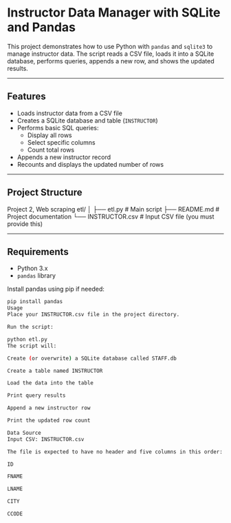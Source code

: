 # Instructor Data Manager with SQLite and Pandas

This project demonstrates how to use Python with `pandas` and `sqlite3` to manage instructor data. The script reads a CSV file, loads it into a SQLite database, performs queries, appends a new row, and shows the updated results.

---

## Features

- Loads instructor data from a CSV file
- Creates a SQLite database and table (`INSTRUCTOR`)
- Performs basic SQL queries:
  - Display all rows
  - Select specific columns
  - Count total rows
- Appends a new instructor record
- Recounts and displays the updated number of rows

---

## Project Structure

Project 2, Web scraping etl/
│
├── etl.py # Main script
├── README.md # Project documentation
└── INSTRUCTOR.csv # Input CSV file (you must provide this)


---

## Requirements

- Python 3.x
- `pandas` library

Install pandas using pip if needed:

```bash
pip install pandas
Usage
Place your INSTRUCTOR.csv file in the project directory.

Run the script:

python etl.py
The script will:

Create (or overwrite) a SQLite database called STAFF.db

Create a table named INSTRUCTOR

Load the data into the table

Print query results

Append a new instructor row

Print the updated row count

Data Source
Input CSV: INSTRUCTOR.csv

The file is expected to have no header and five columns in this order:

ID

FNAME

LNAME

CITY

CCODE
